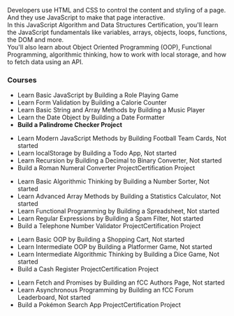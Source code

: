 Developers use HTML and CSS to control the content and styling of a page. And they use JavaScript to make that page interactive.<br>
In this JavaScript Algorithm and Data Structures Certification, you'll learn the JavaScript fundamentals like variables, arrays, objects, loops, functions, the DOM and more.<br>
You'll also learn about Object Oriented Programming (OOP), Functional Programming, algorithmic thinking, how to work with local storage, and how to fetch data using an API.<br>

<h3>Courses</h3>
<ul>
<li>Learn Basic JavaScript by Building a Role Playing Game
<li>Learn Form Validation by Building a Calorie Counter
<li>Learn Basic String and Array Methods by Building a Music Player
<li>Learn the Date Object by Building a Date Formatter
<li><strong>Build a Palindrome Checker Project</strong>
</ul>
<ul>
<li>Learn Modern JavaScript Methods by Building Football Team Cards, Not started
<li>Learn localStorage by Building a Todo App, Not started
<li>Learn Recursion by Building a Decimal to Binary Converter, Not started
<li>Build a Roman Numeral Converter ProjectCertification Project
</ul>
<ul>
<li>Learn Basic Algorithmic Thinking by Building a Number Sorter, Not started
<li>Learn Advanced Array Methods by Building a Statistics Calculator, Not started
<li>Learn Functional Programming by Building a Spreadsheet, Not started
<li>Learn Regular Expressions by Building a Spam Filter, Not started
<li>Build a Telephone Number Validator ProjectCertification Project
</ul>
<ul>
<li>Learn Basic OOP by Building a Shopping Cart, Not started
<li>Learn Intermediate OOP by Building a Platformer Game, Not started
<li>Learn Intermediate Algorithmic Thinking by Building a Dice Game, Not started
<li>Build a Cash Register ProjectCertification Project
</ul>
<ul>
<li>Learn Fetch and Promises by Building an fCC Authors Page, Not started
<li>Learn Asynchronous Programming by Building an fCC Forum Leaderboard, Not started
<li>Build a Pokémon Search App ProjectCertification Project
</ul>
